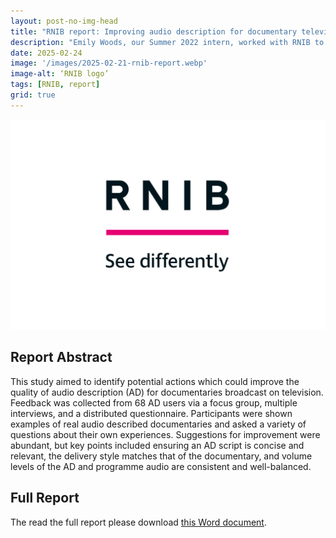 ```yaml
---
layout: post-no-img-head
title: "RNIB report: Improving audio description for documentary television programs"
description: "Emily Woods, our Summer 2022 intern, worked with RNIB to produce a report on how to enhance TV documentary AD based on interviews, focus groups and surveys. Among other things, participants mentioned that sound effects should be rich and clear as they can enhance understanding, and noted the importance of considering AD early on in the production process."
date: 2025-02-24
image: '/images/2025-02-21-rnib-report.webp'
image-alt: ‘RNIB logo’
tags: [RNIB, report]
grid: true
---
```


![RNIB logo](/images/2025-02-21-rnib-report.webp)

## Report Abstract 
This study aimed to identify potential actions which could improve the quality of audio description (AD) for documentaries broadcast on television. Feedback was collected from 68 AD users via a focus group, multiple interviews, and a distributed questionnaire. Participants were shown examples of real audio described documentaries and asked a variety of questions about their own experiences. Suggestions for improvement were abundant, but key points included ensuring an AD script is concise and relevant, the delivery style matches that of the documentary, and volume levels of the AD and programme audio are consistent and well-balanced. 

## Full Report
The read the full report please download [this Word document](/assets/docs/reports/2025-02-21-rnib-report.docx).